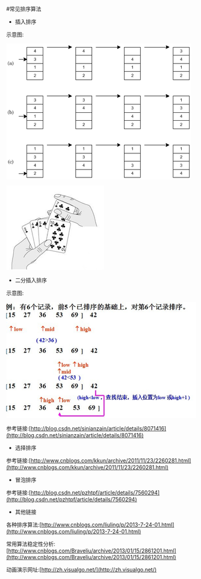
#常见排序算法

- 插入排序

示意图:  

![示意图1](https://github.com/Ranch2014/Sort/blob/master/imgs/insert.png)

![示意图2](https://github.com/Ranch2014/Sort/blob/master/imgs/insert2.png)


- 二分插入排序

示意图:

![二分插入排序](https://github.com/Ranch2014/Sort/blob/master/imgs/BinaryInsert.jpg)

参考链接:[http://blog.csdn.net/sinianzain/article/details/8071416](http://blog.csdn.net/sinianzain/article/details/8071416)

- 选择排序

参考链接:[http://www.cnblogs.com/kkun/archive/2011/11/23/2260281.html](http://www.cnblogs.com/kkun/archive/2011/11/23/2260281.html)

- 冒泡排序

参考链接:[http://blog.csdn.net/pzhtpf/article/details/7560294](http://blog.csdn.net/pzhtpf/article/details/7560294)

- 其他链接

各种排序算法:[http://www.cnblogs.com/liuling/p/2013-7-24-01.html](http://www.cnblogs.com/liuling/p/2013-7-24-01.html)

常用算法稳定性分析:[http://www.cnblogs.com/Braveliu/archive/2013/01/15/2861201.html](http://www.cnblogs.com/Braveliu/archive/2013/01/15/2861201.html)

动画演示网址:[http://zh.visualgo.net/](http://zh.visualgo.net/)
